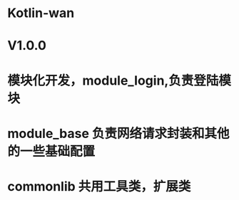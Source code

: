 # Kotlin-wan

# V1.0.0

# 模块化开发，module_login,负责登陆模块

# module_base 负责网络请求封装和其他的一些基础配置

# commonlib 共用工具类，扩展类

